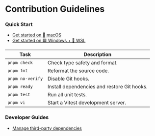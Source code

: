 # Contribution Guidelines

### Quick Start
- [Get started on 🍏 macOS](docs/quick-start/get-started-on-macos.md)
- [Get started on 🟦 Windows + 🐧 WSL](docs/quick-start/get-started-on-wsl.md)

| Task             | Description                                 |
|------------------|---------------------------------------------|
| `pnpm check`     | Check type safety and format.               |
| `pnpm fmt`       | Reformat the source code.                   |
| `pnpm no-verify` | Disable Git hooks.                          |
| `pnpm ready`     | Install dependencies and restore Git hooks. |
| `pnpm test`      | Run all unit tests.                         |
| `pnpm vi`        | Start a Vitest development server.          |

### Developer Guides
- [Manage third-party dependencies](docs/guides/manage-third-party-dependencies.md)
